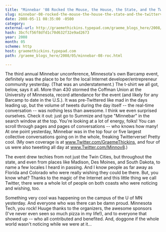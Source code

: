 ```yaml
---
title: "Minnebar '08 Rocked the Mouse, the House, the State, and the Twitterverse"
slug: minnebar-08-rocked-the-mouse-the-house-the-state-and-the-twitterverse
date: 2008-05-11 08:35:00 -0500
category: 
external-url: http://graemethickins.typepad.com/graeme_blogs_here/2008/05/minnebar-08-roc.html
hash: 3bcfcf56f8dfd1c70d632f32e9ad2673
year: 2008
month: 05
scheme: http
host: graemethickins.typepad.com
path: /graeme_blogs_here/2008/05/minnebar-08-roc.html

---
```


The third annual Minnebar unconference, Minnesota's own Barcamp event, definitely was the place to be for the local Internet developer/entrepreneur community yesterday. (That was an understatement.) The t-shirt we all got, below, says it all. 
More than 430 stormed the Coffman Union at the University of Minnesota, record attendance for the event (and likely for any Barcamp to date in the U.S.). It was pre-Twittered like mad in the days leading up, but the volume of tweets during the day itself -- the real-time conversation -- was nothing less than awesome. I think we even surprised ourselves. Check it out: just go to Summize and type "Minnebar" in the search window at the top. You're looking at a lot of energy, folks! You can scroll through pages and pages of conversations -- who knows how many! At one point yesterday, Minnebar was in the top four or five largest collective conversations going on in the whole, freaking Twitterverse! Pretty cool. (My own coverage is at www.Twitter.com/GraemeThickins, and four of us were also tweeting all day at www.Twitter.com/Minnov8.)


The event drew techies from not just the Twin Cities, but throughout the state, and even from places like Madison, Des Moines, and South Dakota, to name a few locales I heard in passing. And I know people as far away as Florida and Colorado who were really wishing they could be there. But, you know what? Thanks to the magic of the Internet and this little thing we call Twitter, there were a whole lot of people on both coasts who were noticing and wishing, too. 



Something very cool was happening on the campus of the U of MN yesterday. And everyone who was there can be damn proud. Minnesota Tech, you rock! Huuge thanks to the organizers, the awesome sponsors (I've never even seen so much pizza in my life!), and to everyone that showed up -- who all contributed and benefited. And, doggone if the whole world wasn't noticing while we were at it...

